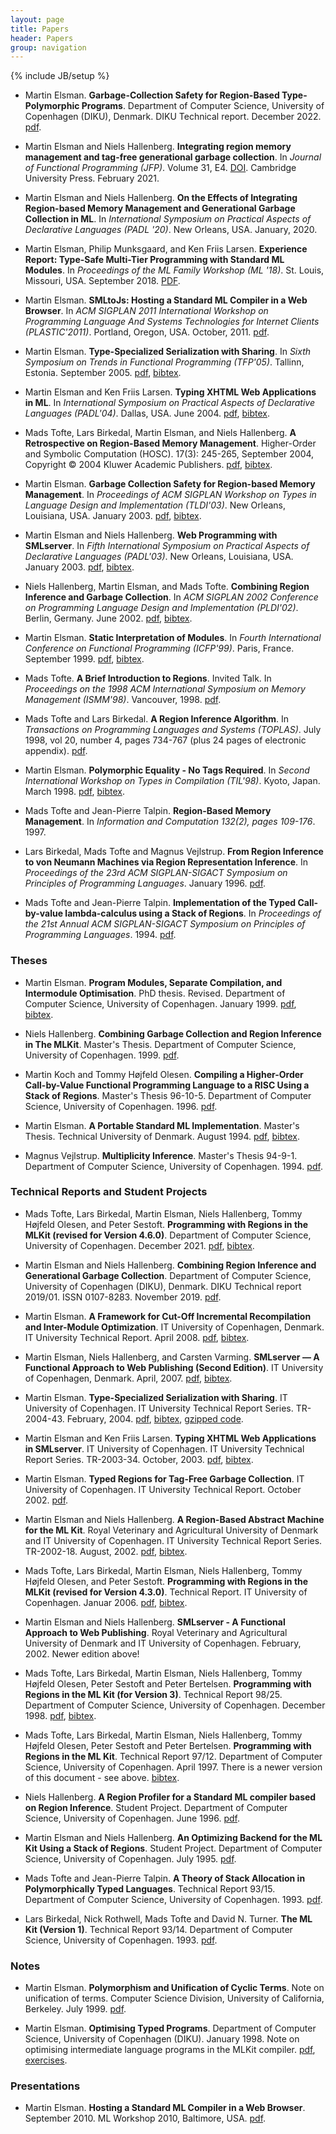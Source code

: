 ```yaml
---
layout: page
title: Papers
header: Papers
group: navigation
---
```

{% include JB/setup %}

* Martin Elsman. __Garbage-Collection Safety for Region-Based Type-Polymorphic Programs__. Department of Computer Science, University of Copenhagen (DIKU), Denmark. DIKU Technical report. December 2022. [pdf](/pdf/gcsafety-revisited-tr-2022.pdf).

* Martin Elsman and Niels Hallenberg. __Integrating region memory management and tag-free generational garbage collection__. In _Journal of Functional Programming (JFP)_. Volume 31, E4. [DOI](http://dx.doi.org/10.1017/S0956796821000010). Cambridge University Press. February 2021.

* Martin Elsman and Niels Hallenberg. __On the Effects of Integrating Region-based Memory Management and Generational Garbage Collection in ML__. In
_International Symposium on Practical Aspects of Declarative Languages
(PADL '20)_. New Orleans, USA. January, 2020.

* Martin Elsman, Philip Munksgaard, and Ken Friis Larsen. __Experience Report: Type-Safe Multi-Tier Programming with Standard ML Modules__. In _Proceedings of the ML Family Workshop (ML '18)_. St. Louis, Missouri, USA. September 2018. [PDF](/pdf/final-ml18.pdf).

* Martin Elsman. __SMLtoJs: Hosting a Standard ML Compiler in a Web
Browser__. In _ACM SIGPLAN 2011 International Workshop on Programming
Language And Systems Technologies for Internet Clients
(PLASTIC'2011)_. Portland, Oregon, USA. October, 2011. [pdf]({{BASE_PATH}}/pdf/smltojs-final.pdf).

* Martin Elsman. __Type-Specialized Serialization with Sharing__. In _Sixth
Symposium on Trends in Functional Programming (TFP'05)_. Tallinn,
Estonia. September 2005. [pdf]({{BASE_PATH}}/pdf/TFP05final_mael.pdf), [bibtex]({{BASE_PATH}}/pdf/TFP05final_mael.bibtex.txt).

* Martin Elsman and Ken Friis Larsen. __Typing XHTML Web Applications in
ML__. In _International Symposium on Practical Aspects of Declarative
Languages (PADL'04)_. Dallas, USA. June 2004. [pdf]({{BASE_PATH}}/pdf/padl2004.pdf), [bibtex]({{BASE_PATH}}/pdf/padl2004.bibtex.txt).

* Mads Tofte, Lars Birkedal, Martin Elsman, and Niels Hallenberg. __A
Retrospective on Region-Based Memory Management__. Higher-Order and
Symbolic Computation (HOSC). 17(3): 245-265, September 2004, Copyright © 2004
Kluwer Academic Publishers. [pdf]({{BASE_PATH}}/pdf/retro.pdf), [bibtex]({{BASE_PATH}}/pdf/retro.bibtex.txt).

* Martin Elsman. __Garbage Collection Safety for Region-based Memory
Management__. In _Proceedings of ACM SIGPLAN Workshop on Types in
Language Design and Implementation (TLDI'03)_. New Orleans, Louisiana,
USA. January 2003. [pdf]({{BASE_PATH}}/pdf/tldi03.pdf), [bibtex]({{BASE_PATH}}/pdf/tldi03.bibtex.txt).

* Martin Elsman and Niels Hallenberg. __Web Programming with SMLserver__. In
_Fifth International Symposium on Practical Aspects of Declarative
Languages (PADL'03)_. New Orleans, Louisiana, USA. January 2003. [pdf]({{BASE_PATH}}/pdf/padl2003.pdf),
[bibtex]({{BASE_PATH}}/pdf/padl2003.bibtex.txt).

* Niels Hallenberg, Martin Elsman, and Mads Tofte. __Combining Region
Inference and Garbage Collection__. In _ACM SIGPLAN 2002 Conference on
Programming Language Design and Implementation (PLDI'02)_. Berlin,
Germany. June 2002. [pdf]({{BASE_PATH}}/pdf/pldi2002.pdf), [bibtex]({{BASE_PATH}}/pdf/pldi2002.bibtex.txt).

* Martin Elsman. __Static Interpretation of Modules__. In _Fourth
International Conference on Functional Programming (ICFP'99)_. Paris,
France. September 1999. [pdf]({{BASE_PATH}}/pdf/icfp99.pdf), [bibtex]({{BASE_PATH}}/pdf/icfp99.bibtex.txt).

* Mads Tofte. __A Brief Introduction to Regions__. Invited
Talk. In _Proceedings on the 1998 ACM International Symposium on Memory
Management (ISMM'98)_. Vancouver, 1998. [pdf]({{BASE_PATH}}/pdf/ismm98.pdf).

* Mads Tofte and Lars Birkedal. __A Region Inference
Algorithm__. In _Transactions on Programming Languages and Systems (TOPLAS)_.
July 1998, vol 20, number 4, pages 734-767 (plus 24 pages of
electronic appendix). [pdf]({{BASE_PATH}}/pdf/toplas98.pdf).

* Martin Elsman. __Polymorphic Equality - No Tags Required__. In _Second
International Workshop on Types in Compilation (TIL'98)_. Kyoto,
Japan. March 1998. [pdf]({{BASE_PATH}}/pdf/equality.pdf), [bibtex]({{BASE_PATH}}/pdf/equality.bibtex.txt).

* Mads Tofte and Jean-Pierre Talpin. __Region-Based Memory
Management__. In _Information and Computation 132(2), pages 109-176_. 1997.

* Lars Birkedal, Mads Tofte and Magnus Vejlstrup. __From Region
Inference to von Neumann Machines via Region Representation
Inference__. In _Proceedings of the 23rd ACM SIGPLAN-SIGACT Symposium
on Principles of Programming Languages_. January 1996. [pdf]({{BASE_PATH}}/pdf/popl96.pdf).

* Mads Tofte and Jean-Pierre Talpin. __Implementation of the Typed
Call-by-value lambda-calculus using a Stack of Regions__. In
_Proceedings of the 21st Annual ACM SIGPLAN-SIGACT Symposium on
Principles of Programming Languages_. 1994. [pdf]({{BASE_PATH}}/pdf/popl94.pdf).

### Theses

* Martin Elsman. __Program Modules, Separate Compilation, and Intermodule
Optimisation__. PhD thesis. Revised. Department of Computer Science,
University of Copenhagen. January 1999. [pdf]({{BASE_PATH}}/pdf/phd.pdf), [bibtex]({{BASE_PATH}}/pdf/phd.bibtex.txt).

* Niels Hallenberg. __Combining Garbage Collection and Region Inference
in The MLKit__. Master's Thesis. Department of Computer Science,
University of Copenhagen. 1999. [pdf]({{BASE_PATH}}/pdf/nhthesis.pdf).

* Martin Koch and Tommy Højfeld Olesen. __Compiling a Higher-Order
Call-by-Value Functional Programming Language to a RISC Using a Stack
of Regions__. Master's Thesis 96-10-5. Department of Computer Science,
University of Copenhagen. 1996. [pdf]({{BASE_PATH}}/pdf/kothesis.pdf).

* Martin Elsman. __A Portable Standard ML Implementation__. Master's
Thesis. Technical University of Denmark. August 1994. [pdf]({{BASE_PATH}}/pdf/masters.pdf), [bibtex]({{BASE_PATH}}/pdf/masters.bibtex.txt).

* Magnus Vejlstrup. __Multiplicity Inference__. Master's Thesis 94-9-1. Department of Computer Science, University of
Copenhagen. 1994. [pdf]({{BASE_PATH}}/pdf/magnus.pdf).

### Technical Reports and Student Projects

* Mads Tofte, Lars Birkedal, Martin Elsman, Niels Hallenberg, Tommy
Højfeld Olesen, and Peter Sestoft. __Programming with Regions in the
MLKit (revised for Version 4.6.0)__. Department of Computer Science, University of Copenhagen. December 2021. [pdf](/pdf/mlkit-4.6.0.pdf), [bibtex](/pdf/mlkit-4.6.0-bibtex.txt).

* Martin Elsman and Niels Hallenberg. __Combining Region Inference and Generational Garbage Collection__. Department of Computer Science, University of Copenhagen (DIKU), Denmark. DIKU Technical report 2019/01. ISSN 0107-8283. November 2019. [pdf](/pdf/gengc-techreport.pdf).

* Martin Elsman. __A Framework for Cut-Off Incremental Recompilation and
Inter-Module Optimization__. IT University of Copenhagen, Denmark. IT
University Technical Report. April 2008. [pdf]({{BASE_PATH}}/pdf/sepcomp_tr.pdf), [bibtex]({{BASE_PATH}}/pdf/sepcomp_tr.bibtex.txt).

* Martin Elsman, Niels Hallenberg, and Carsten Varming. __SMLserver — A
Functional Approach to Web Publishing (Second Edition)__. IT University
of Copenhagen, Denmark. April, 2007. [pdf]({{BASE_PATH}}/pdf/smlserver-book-20070410.pdf), [bibtex]({{BASE_PATH}}/pdf/smlserver-book-20070410.bibtex.txt).

* Martin Elsman. __Type-Specialized Serialization with Sharing__. IT
University of Copenhagen. IT University Technical Report
Series. TR-2004-43. February, 2004. [pdf]({{BASE_PATH}}/pdf/ITU-TR-2004-43.pdf), [bibtex]({{BASE_PATH}}/pdf/ITU-TR-2004-43.bibtex.txt), [gzipped code]({{BASE_PATH}}/pdf/pickle-2005-04-15.tgz).

* Martin Elsman and Ken Friis Larsen. __Typing XHTML Web Applications in
SMLserver__. IT University of Copenhagen. IT University Technical Report
Series. TR-2003-34. October, 2003. [pdf]({{BASE_PATH}}/pdf/elsman_larsen-tr-2003-34.pdf), [bibtex]({{BASE_PATH}}/pdf/elsman_larsen-tr-2003-34.bibtex.txt).

* Martin Elsman. __Typed Regions for Tag-Free Garbage Collection__. IT
University of Copenhagen. IT University Technical Report. October 2002. [pdf]({{BASE_PATH}}/pdf/tagfreegc.pdf).

* Martin Elsman and Niels Hallenberg. __A Region-Based Abstract Machine
for the ML Kit__. Royal Veterinary and Agricultural University of
Denmark and IT University of Copenhagen. IT University Technical
Report Series. TR-2002-18. August, 2002. [pdf]({{BASE_PATH}}/pdf/kam.pdf), [bibtex]({{BASE_PATH}}/pdf/kam.bibtex.txt).

* Mads Tofte, Lars Birkedal, Martin Elsman, Niels Hallenberg, Tommy
Højfeld Olesen, and Peter Sestoft. __Programming with Regions in the
MLKit (revised for Version 4.3.0)__. Technical Report. IT University of
Copenhagen. Januar 2006. [pdf]({{BASE_PATH}}/pdf/mlkit-4.3.0.pdf), [bibtex]({{BASE_PATH}}/pdf/mlkit-4.3.0-bibtex.txt).

* Martin Elsman and Niels Hallenberg. __SMLserver - A Functional Approach
to Web Publishing__. Royal Veterinary and Agricultural University of
Denmark and IT University of Copenhagen. February, 2002. Newer edition above!

* Mads Tofte, Lars Birkedal, Martin Elsman, Niels Hallenberg, Tommy
Højfeld Olesen, Peter Sestoft and Peter Bertelsen. __Programming with
Regions in the ML Kit (for Version 3)__. Technical Report 98/25.
Department of Computer Science, University of
Copenhagen. December 1998. [pdf]({{BASE_PATH}}/pdf/mlkit3.pdf), [bibtex]({{BASE_PATH}}/pdf/mlkit3.bibtex.txt).

* Mads Tofte, Lars Birkedal, Martin Elsman, Niels Hallenberg, Tommy
Højfeld Olesen, Peter Sestoft and Peter Bertelsen. __Programming with
Regions in the ML Kit__. Technical Report 97/12. Department of Computer
Science, University of Copenhagen. April 1997. There is a newer
version of this document - see above. [bibtex]({{BASE_PATH}}/pdf/mlkit2.bibtex.txt).

* Niels Hallenberg. __A Region Profiler for a Standard ML compiler based
on Region Inference__. Student Project. Department of Computer Science,
University of Copenhagen. June 1996. [pdf]({{BASE_PATH}}/pdf/profiling.pdf).

* Martin Elsman and Niels Hallenberg. __An Optimizing Backend for the ML
Kit Using a Stack of Regions__. Student Project. Department of Computer
Science, University of Copenhagen. July 1995. [pdf]({{BASE_PATH}}/pdf/backend.pdf).

* Mads Tofte and Jean-Pierre Talpin. __A Theory of Stack Allocation in
Polymorphically Typed Languages__. Technical Report 93/15. Department
of Computer Science, University of Copenhagen. 1993. [pdf]({{BASE_PATH}}/pdf/93-15.pdf).

* Lars Birkedal, Nick Rothwell, Mads Tofte and David N. Turner. __The ML
Kit (Version 1)__. Technical Report 93/14. Department of Computer
Science, University of Copenhagen. 1993. [pdf]({{BASE_PATH}}/pdf/kit.pdf).


### Notes

* Martin Elsman. __Polymorphism and Unification of Cyclic Terms__. Note on
unification of terms. Computer Science Division, University of
California, Berkeley. July 1999. [pdf]({{BASE_PATH}}/pdf/termunify.pdf).

* Martin Elsman. __Optimising Typed Programs__. Department of Computer
Science, University of Copenhagen (DIKU). January 1998. Note on
optimising intermediate language programs in the MLKit compiler. [pdf]({{BASE_PATH}}/pdf/optimiser.pdf),
[exercises]({{BASE_PATH}}/pdf/optimiser_exercises.pdf).

### Presentations

* Martin Elsman. __Hosting a Standard ML Compiler in a Web
Browser__. September 2010. ML Workshop 2010, Baltimore, USA. [pdf]({{BASE_PATH}}/pdf/mlwork2010.pdf).
